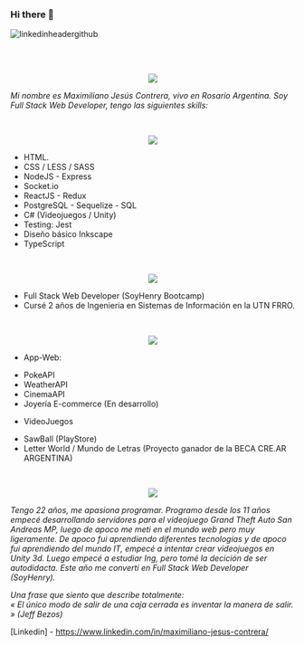 ### Hi there 👋

<!--
**scriptnoob12/scriptnoob12** is a ✨ _special_ ✨ repository because its `README.md` (this file) appears on your GitHub profile.

Here are some ideas to get you started:

- 🔭 I’m currently working on ...
- 🌱 I’m currently learning ...
- 👯 I’m looking to collaborate on ...
- 🤔 I’m looking for help with ...
- 💬 Ask me about ...
- 📫 How to reach me: ...
- 😄 Pronouns: ...
- ⚡ Fun fact: ...
-->


![linkedinheadergithub](https://user-images.githubusercontent.com/58433889/120946343-7f0f9b00-c712-11eb-9df7-6e1b5cf8e564.png)

<br><br>
<p align="center">
  <img src="https://i.ibb.co/12tRv9Q/quiensoy.png"/>
</p>

<i>Mi nombre es Maximiliano Jesús Contrera, vivo en Rosario Argentina. Soy Full Stack Web Developer, tengo las siguientes skills:</i>

<br>
<p align="center">
  <img src="https://i.ibb.co/Ht1Xg55/habilidades.png"/>
</p>

>>
 * HTML.
 * CSS / LESS / SASS
 * NodeJS - Express
 * Socket.io
 * ReactJS - Redux
 * PostgreSQL - Sequelize - SQL
 * C# (Videojuegos / Unity) 
 * Testing: Jest
 * Diseño básico Inkscape
 * TypeScript

<br>
<p align="center">
  <img src="https://i.ibb.co/HV09HcD/estudios.png"/>
</p>

- Full Stack Web Developer (SoyHenry Bootcamp)
- Cursé 2 años de Ingenieria en Sistemas de Información en la UTN FRRO.

<br>
<p align="center">
  <img src="https://i.ibb.co/WBXG18n/proyectos.png"/>
</p>

- App-Web:
 * PokeAPI
 * WeatherAPI
 * CinemaAPI
 * Joyería E-commerce (En desarrollo)

- VideoJuegos
 * SawBall (PlayStore)
 * Letter World / Mundo de Letras (Proyecto ganador de la BECA CRE.AR ARGENTINA)

<br>
<p align="center">
  <img src="https://i.ibb.co/1nyrmbR/sobremi.png"/>
</p>

<i> Tengo 22 años, me apasiona programar. Programo desde los 11 años empecé desarrollando servidores para el videojuego Grand Theft Auto San Andreas MP, luego de apoco me meti en el mundo web pero muy ligeramente. De apoco fui aprendiendo diferentes tecnologías y de apoco fui aprendiendo del mundo IT, empecé a intentar crear videojuegos en Unity 3d. Luego empecé a estudiar Ing, pero tomé la decición de ser autodidacta. Este año me convertí en Full Stack Web Developer (SoyHenry).


Una frase que siento que describe totalmente: <br>
« El único modo de salir de una caja cerrada es inventar la manera de salir. » (Jeff Bezos)
</i>

[Linkedin] - https://www.linkedin.com/in/maximiliano-jesus-contrera/
